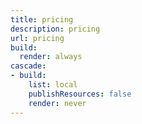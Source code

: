 ```yaml
---
title: pricing
description: pricing
url: pricing
build:
  render: always
cascade:
- build:
    list: local
    publishResources: false
    render: never
---
```

